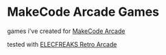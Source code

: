 # MakeCode Arcade Games
games i've created for [MakeCode Arcade](https://arcade.makecode.com)

tested with [ELECFREAKS Retro Arcade](https://wiki.elecfreaks.com/en/microbit/expansion-board/microbit-retro-arcade/)
